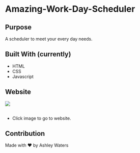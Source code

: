 # Amazing-Work-Day-Scheduler

## Purpose
A scheduler to meet your every day needs.

## Built With (currently)
* HTML
* CSS
* Javascript

## Website
<a href="https://aishels.github.io/Amazing-work-day-scheduler"/><img src="https://i.imgur.com/YlKX7Pf.jpg"></a>
<br>
<br>
* Click image to go to website.

## Contribution
Made with ♥ by Ashley Waters
